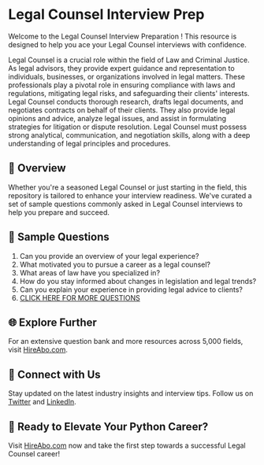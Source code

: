 # Legal Counsel Interview Prep

Welcome to the Legal Counsel Interview Preparation ! This resource is designed to help you ace your Legal Counsel interviews with confidence.

Legal Counsel is a crucial role within the field of Law and Criminal Justice. As legal advisors, they provide expert guidance and representation to individuals, businesses, or organizations involved in legal matters. These professionals play a pivotal role in ensuring compliance with laws and regulations, mitigating legal risks, and safeguarding their clients' interests. Legal Counsel conducts thorough research, drafts legal documents, and negotiates contracts on behalf of their clients. They also provide legal opinions and advice, analyze legal issues, and assist in formulating strategies for litigation or dispute resolution. Legal Counsel must possess strong analytical, communication, and negotiation skills, along with a deep understanding of legal principles and procedures.

## 🚀 Overview

Whether you're a seasoned Legal Counsel or just starting in the field, this repository is tailored to enhance your interview readiness. We've curated a set of sample questions commonly asked in Legal Counsel interviews to help you prepare and succeed.

## 📝 Sample Questions

1. Can you provide an overview of your legal experience?
2. What motivated you to pursue a career as a legal counsel?
3. What areas of law have you specialized in?
4. How do you stay informed about changes in legislation and legal trends?
5. Can you explain your experience in providing legal advice to clients?
6. [CLICK HERE FOR MORE QUESTIONS](https://hireabo.com/job/9_0_1/Legal%20Counsel)

## 🌐 Explore Further

For an extensive question bank and more resources across 5,000 fields, visit [HireAbo.com](https://www.hireabo.com).

## 📱 Connect with Us

Stay updated on the latest industry insights and interview tips. Follow us on [Twitter](https://twitter.com/hireabo) and [LinkedIn](https://www.linkedin.com/in/hire-abo-3609972a8/).

## 🚀 Ready to Elevate Your Python Career?

Visit [HireAbo.com](https://www.hireabo.com) now and take the first step towards a successful Legal Counsel career!